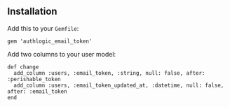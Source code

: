 ## Installation

Add this to your `Gemfile`:

    gem 'authlogic_email_token'

Add two columns to your user model:

    def change
      add_column :users, :email_token, :string, null: false, after: :perishable_token
      add_column :users, :email_token_updated_at, :datetime, null: false, after: :email_token
    end
